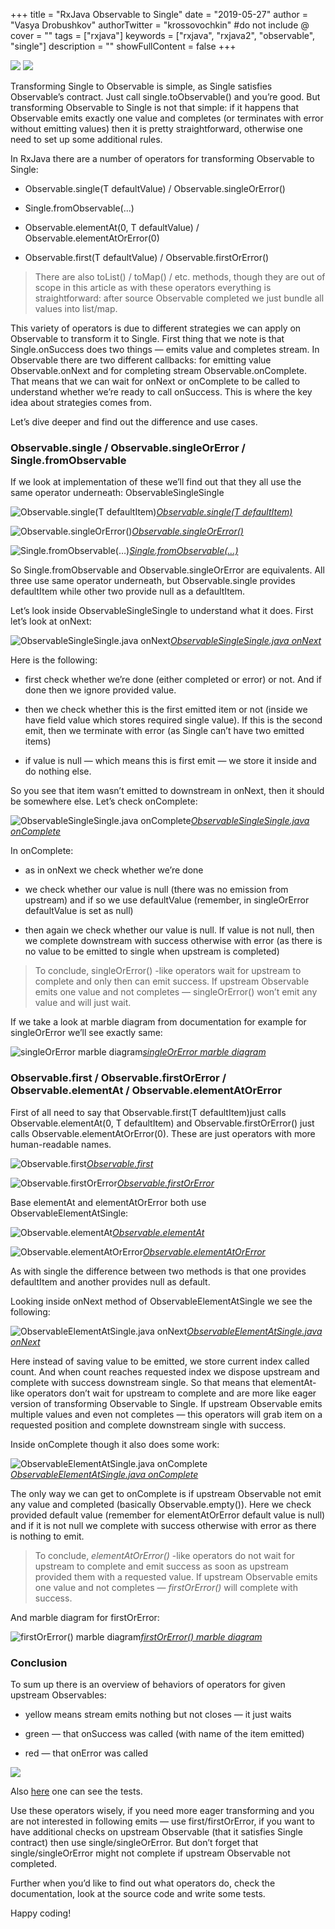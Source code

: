 +++
title = "RxJava Observable to Single"
date = "2019-05-27"
author = "Vasya Drobushkov"
authorTwitter = "krossovochkin" #do not include @
cover = ""
tags = ["rxjava"]
keywords = ["rxjava", "rxjava2", "observable", "single"]
description = ""
showFullContent = false
+++

[![](https://img.shields.io/badge/original-proandroiddev-green#badge)](https://proandroiddev.com/rxjava-observable-to-single-49c2a14da625) [![](https://img.shields.io/badge/androidweekly-364-blue#badge)](https://androidweekly.net/issues/issue-364)

Transforming Single to Observable is simple, as Single satisfies Observable’s contract. Just call single.toObservable() and you’re good. But transforming Observable to Single is not that simple: if it happens that Observable emits exactly one value and completes (or terminates with error without emitting values) then it is pretty straightforward, otherwise one need to set up some additional rules.

In RxJava there are a number of operators for transforming Observable to Single:

* Observable.single(T defaultValue) / Observable.singleOrError()

* Single.fromObservable(...)

* Observable.elementAt(0, T defaultValue) / Observable.elementAtOrError(0)

* Observable.first(T defaultValue) / Observable.firstOrError()
> There are also toList() / toMap() / etc. methods, though they are out of scope in this article as with these operators everything is straightforward: after source Observable completed we just bundle all values into list/map.

This variety of operators is due to different strategies we can apply on Observable to transform it to Single. First thing that we note is that Single.onSuccess does two things — emits value and completes stream. In Observable there are two different callbacks: for emitting value Observable.onNext and for completing stream Observable.onComplete. That means that we can wait for onNext or onComplete to be called to understand whether we’re ready to call onSuccess. This is where the key idea about strategies comes from.

Let’s dive deeper and find out the difference and use cases.

### Observable.single / Observable.singleOrError / Single.fromObservable

If we look at implementation of these we’ll find out that they all use the same operator underneath: ObservableSingleSingle

![[Observable.single(T defaultItem)](https://github.com/ReactiveX/RxJava/blob/2.x/src/main/java/io/reactivex/Observable.java#L11627)](../../img/1_oDDem3_D9k2MvscfKox9jQ.png)*[Observable.single(T defaultItem)](https://github.com/ReactiveX/RxJava/blob/2.x/src/main/java/io/reactivex/Observable.java#L11627)*

![[Observable.singleOrError()](https://github.com/ReactiveX/RxJava/blob/2.x/src/main/java/io/reactivex/Observable.java#L11649)](../../img/1_Xkolu5wTRPNJLxeVS7JSyg.png)*[Observable.singleOrError()](https://github.com/ReactiveX/RxJava/blob/2.x/src/main/java/io/reactivex/Observable.java#L11649)*

![[Single.fromObservable(…)](https://github.com/ReactiveX/RxJava/blob/2.x/src/main/java/io/reactivex/Single.java#L809)](../../img/1_G9YehsMyDd_Sg0V29e6cmg.png)*[Single.fromObservable(…)](https://github.com/ReactiveX/RxJava/blob/2.x/src/main/java/io/reactivex/Single.java#L809)*

So Single.fromObservable and Observable.singleOrError are equivalents.
All three use same operator underneath, but Observable.single provides defaultItem while other two provide null as a defaultItem.

Let’s look inside ObservableSingleSingle to understand what it does.
First let’s look at onNext:

![[ObservableSingleSingle.java onNext](https://github.com/ReactiveX/RxJava/blob/0e7b8eaa61f9cac0538ef6a59bfbd0b119b87732/src/main/java/io/reactivex/internal/operators/observable/ObservableSingleSingle.java)](../../img/1_aEMrs8XB8jECp94ocUyRvQ.png)*[ObservableSingleSingle.java onNext](https://github.com/ReactiveX/RxJava/blob/0e7b8eaa61f9cac0538ef6a59bfbd0b119b87732/src/main/java/io/reactivex/internal/operators/observable/ObservableSingleSingle.java)*

Here is the following:

* first check whether we’re done (either completed or error) or not. And if done then we ignore provided value.

* then we check whether this is the first emitted item or not (inside we have field value which stores required single value). If this is the second emit, then we terminate with error (as Single can’t have two emitted items)

* if value is null — which means this is first emit — we store it inside and do nothing else.

So you see that item wasn’t emitted to downstream in onNext, then it should be somewhere else. Let’s check onComplete:

![[ObservableSingleSingle.java onComplete](https://github.com/ReactiveX/RxJava/blob/0e7b8eaa61f9cac0538ef6a59bfbd0b119b87732/src/main/java/io/reactivex/internal/operators/observable/ObservableSingleSingle.java)](../../img/1_Rgc5BZ3nEG43897p2twcLQ.png)*[ObservableSingleSingle.java onComplete](https://github.com/ReactiveX/RxJava/blob/0e7b8eaa61f9cac0538ef6a59bfbd0b119b87732/src/main/java/io/reactivex/internal/operators/observable/ObservableSingleSingle.java)*

In onComplete:

* as in onNext we check whether we’re done

* we check whether our value is null (there was no emission from upstream) and if so we use defaultValue (remember, in singleOrError defaultValue is set as null)

* then again we check whether our value is null. If value is not null, then we complete downstream with success otherwise with error (as there is no value to be emitted to single when upstream is completed)
> To conclude, singleOrError() -like operators wait for upstream to complete and only then can emit success.
If upstream Observable emits one value and not completes — singleOrError() won’t emit any value and will just wait.

If we take a look at marble diagram from documentation for example for singleOrError we’ll see exactly same:

![[singleOrError marble diagram](https://raw.github.com/wiki/ReactiveX/RxJava/images/rx-operators/singleOrError.png)](../../img/0_IFiuMnboQXx3Pc5D.png)*[singleOrError marble diagram](https://raw.github.com/wiki/ReactiveX/RxJava/images/rx-operators/singleOrError.png)*

### Observable.first / Observable.firstOrError / Observable.elementAt / Observable.elementAtOrError

First of all need to say that Observable.first(T defaultItem)just calls Observable.elementAt(0, T defaultItem) and Observable.firstOrError() just calls Observable.elementAtOrError(0). These are just operators with more human-readable names.

![[Observable.first](https://github.com/ReactiveX/RxJava/blob/2.x/src/main/java/io/reactivex/Observable.java#L8461)](../../img/1_q0JP3_KZvDoqBmbxjjRDJg.png)*[Observable.first](https://github.com/ReactiveX/RxJava/blob/2.x/src/main/java/io/reactivex/Observable.java#L8461)*

![[Observable.firstOrError](https://github.com/ReactiveX/RxJava/blob/2.x/src/main/java/io/reactivex/Observable.java#L8480)](../../img/1_PZYemmryaCmyj8SFImRAdw.png)*[Observable.firstOrError](https://github.com/ReactiveX/RxJava/blob/2.x/src/main/java/io/reactivex/Observable.java#L8480)*

Base elementAt and elementAtOrError both use ObservableElementAtSingle:

![[Observable.elementAt](https://github.com/ReactiveX/RxJava/blob/2.x/src/main/java/io/reactivex/Observable.java#L8367)](../../img/1_oBlntCEJ2gupNQUQP68btA.png)*[Observable.elementAt](https://github.com/ReactiveX/RxJava/blob/2.x/src/main/java/io/reactivex/Observable.java#L8367)*

![[Observable.elementAtOrError](https://github.com/ReactiveX/RxJava/blob/2.x/src/main/java/io/reactivex/Observable.java#L8395)](../../img/1_niAS5hd-rkhL65xjvlLaDw.png)*[Observable.elementAtOrError](https://github.com/ReactiveX/RxJava/blob/2.x/src/main/java/io/reactivex/Observable.java#L8395)*

As with single the difference between two methods is that one provides defaultItem and another provides null as default.

Looking inside onNext method of ObservableElementAtSingle we see the following:

![[ObservableElementAtSingle.java onNext](https://github.com/ReactiveX/RxJava/blob/0e7b8eaa61f9cac0538ef6a59bfbd0b119b87732/src/main/java/io/reactivex/internal/operators/observable/ObservableElementAtSingle.java)](../../img/1_CfZ3FE5NGoh_zZPn7ekKdA.png)*[ObservableElementAtSingle.java onNext](https://github.com/ReactiveX/RxJava/blob/0e7b8eaa61f9cac0538ef6a59bfbd0b119b87732/src/main/java/io/reactivex/internal/operators/observable/ObservableElementAtSingle.java)*

Here instead of saving value to be emitted, we store current index called count. And when count reaches requested index we dispose upstream and complete with success downstream single. So that means that elementAt-like operators don’t wait for upstream to complete and are more like eager version of transforming Observable to Single. If upstream Observable emits multiple values and even not completes — this operators will grab item on a requested position and complete downstream single with success.

Inside onComplete though it also does some work:

![[ObservableElementAtSingle.java onComplete](https://github.com/ReactiveX/RxJava/blob/0e7b8eaa61f9cac0538ef6a59bfbd0b119b87732/src/main/java/io/reactivex/internal/operators/observable/ObservableElementAtSingle.java)](../../img/1_Sk9Fr-trtQ1B9PQ-URUHKg.png)*[ObservableElementAtSingle.java onComplete](https://github.com/ReactiveX/RxJava/blob/0e7b8eaa61f9cac0538ef6a59bfbd0b119b87732/src/main/java/io/reactivex/internal/operators/observable/ObservableElementAtSingle.java)*

The only way we can get to onComplete is if upstream Observable not emit any value and completed (basically Observable.empty()). Here we check provided default value (remember for elementAtOrError default value is null) and if it is not null we complete with success otherwise with error as there is nothing to emit.
> To conclude, *elementAtOrError()* -like operators do not wait for upstream to complete and emit success as soon as upstream provided them with a requested value.
If upstream Observable emits one value and not completes — *firstOrError()* will complete with success.

And marble diagram for firstOrError:

![[firstOrError() marble diagram](https://raw.github.com/wiki/ReactiveX/RxJava/images/rx-operators/firstOrError.o.png)](../../img/0_6AAYKoAFuK3DL5Af.png)*[firstOrError() marble diagram](https://raw.github.com/wiki/ReactiveX/RxJava/images/rx-operators/firstOrError.o.png)*

### Conclusion

To sum up there is an overview of behaviors of operators for given upstream Observables:

* yellow means stream emits nothing but not closes — it just waits

* green — that onSuccess was called (with name of the item emitted)

* red — that onError was called

![](../../img/1_G7Al0r3t_IqklqWKRaT02Q.png)

Also [here](https://gist.github.com/krossovochkin/8a860ec1c34087518fc086dc40b42bc0) one can see the tests.

Use these operators wisely, if you need more eager transforming and you are not interested in following emits — use first/firstOrError, if you want to have additional checks on upstream Observable (that it satisfies Single contract) then use single/singleOrError. But don’t forget that single/singleOrError might not complete if upstream Observable not completed.

Further when you’d like to find out what operators do, check the documentation, look at the source code and write some tests.

Happy coding!

